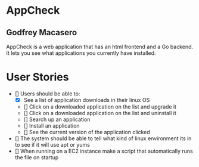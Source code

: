 # AppCheck
## Godfrey Macasero
AppCheck is a web application that has an html frontend and a Go backend. It lets you see what applications you currently have installed.

# User Stories
- [] Users should be able to:
    - [x] See a list of application downloads in their linux OS
    - [] Click on a downloaded application on the list and upgrade it
    - [] Click on a downloaded application on the list and uninstall it
    - [] Search up an application
    - [] Install an application
    - [] See the current version of the application clicked
- [] The system should be able to tell what kind of linux environment its in to see if it will use apt or yums
- [] When running on a EC2 instance make a script that automatically runs the file on startup
